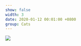 ```yaml
---
show: false
width: 3
date: 2020-01-12 00:01:00 +0800
group: Cats
---
```

<div>
<img src="{{ 'assets/images/etc/cat1.jpg' | relative_url }}" class="img-fluid rounded" >
</div>
